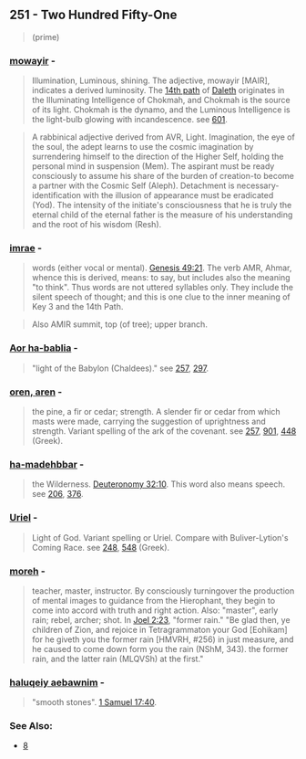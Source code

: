 ## 251 - Two Hundred Fifty-One
> (prime)

### [mowayir](/keys/MAIR) - 
> Illumination, Luminous, shining. The adjective, mowayir [MAIR], indicates a derived luminosity. The [14th path](14) of [Daleth](/keys/DLTh) originates in the Illuminating Intelligence of Chokmah, and Chokmah is the source of its light. Chokmah is the dynamo, and the Luminous Intelligence is the light-bulb glowing with incandescence. see [601](601).

> A rabbinical adjective derived from AVR, Light. Imagination, the eye of the soul, the adept learns to use the cosmic imagination by surrendering himself to the direction of the Higher Self, holding the personal mind in suspension (Mem). The aspirant must be ready consciously to assume his share of the burden of creation-to become a partner with the Cosmic Self (Aleph). Detachment is necessary-identification with the illusion of appearance must be eradicated (Yod). The intensity of the initiate's consciousness that he is truly the eternal child of the eternal father is the measure of his understanding and the root of his wisdom (Resh).

### [imrae](/keys/AMRI) - 
> words (either vocal or mental). [Genesis 49:21](http://biblehub.com//.htm). The verb AMR, Ahmar, whence this is derived, means: to say, but includes also the meaning "to think". Thus words are not uttered syllables only. They include the silent speech of thought; and this is one clue to the inner meaning of Key 3 and the 14th Path.

> Also AMIR summit, top (of tree); upper branch.

### [Aor ha-bablia](/keys/AR.HBBLIA) - 
> "light of the Babylon (Chaldees)." see [257](257), [297](297).

### [oren, aren](/keys/ARN) - 
> the pine, a fir or cedar; strength. A slender fir or cedar from which masts were made, carrying the suggestion of uprightness and strength. Variant spelling of the ark of the covenant. see [257](257), [901](901), [448](448) (Greek).

### [ha-madehbbar](/keys/HMDBR) - 
> the Wilderness. [Deuteronomy 32:10](http://biblehub.com//.htm). This word also means speech. see [206](206), [376](376).

### [Uriel](/keys/VRIHL) - 
> Light of God. Variant spelling or Uriel. Compare with Buliver-Lytion's Coming Race. see [248](248), [548](548) (Greek).

### [moreh](/keys/MVRH) - 
> teacher, master, instructor. By consciously turningover the production of mental images to guidance from the Hierophant, they begin to come into accord with truth and right action. Also: "master", early rain; rebel, archer; shot. In [Joel 2:23](http://biblehub.com//.htm), "former rain." "Be glad then, ye children of Zion, and rejoice in Tetragrammaton your God [Eohikam] for he giveth you the former rain [HMVRH, #256) in just measure, and he caused to come down form you the rain (NShM, 343). the former rain, and the latter rain (MLQVSh) at the first."

### [haluqeiy aebawnim](/keys/HLQI.ABNIM) - 
> "smooth stones". [1 Samuel 17:40](http://biblehub.com//.htm).

### See Also:

- [8](8)